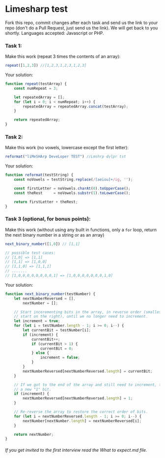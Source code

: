 # Limesharp test

Fork this repo, commit changes after each task and send us the link to your repo (don't do a Pull Request, just send us the link).
We will get back to you shortly. 
Languages accepted: Javascript or PHP. 

### Task 1: 
Make this work (repeat 3 times the contents of an array):
```javascript
repeat([1,2,3]) //[1,2,3,1,2,3,1,2,3]
```
Your solution:

```javascript
function repeat(testArray) {
    const numRepeat = 3;

    let repeatedArray = [];
    for (let i = 0; i < numRepeat; i++) {
        repeatedArray = repeatedArray.concat(testArray);
    }

    return repeatedArray;
}
```

### Task 2:
Make this work (no vowels, lowercase except the first letter):
```javascript
reformat("liMeSHArp DeveLoper TEST") //Lmshrp dvlpr tst
```
Your solution:

```javascript
function reformat(testString) {
    const noVowels = testString.replace(/[aeiou]+/ig, '');

    const firstLetter = noVowels.charAt(0).toUpperCase();
    const theRest     = noVowels.substr(1).toLowerCase();

    return firstLetter + theRest;
}
```


### Task 3 (optional, for bonus points):
Make this work (without using any built in functions, only a `for` loop, return the next binary number in a string or as an array)
```javascript
next_binary_number([1,0]) // [1,1]

// possible test cases:
// [1,0] => [1,1]
// [1,1] => [1,0,0]
// [1,1,0] => [1,1,1]
// .......
// [1,0,0,0,0,0,0,0,0,1] => [1,0,0,0,0,0,0,0,1,0]
```
Your solution:

```javascript
function next_binary_number(testNumber) {
    let nextNumberReversed = [],
        nextNumber = [];

    // Start incerementing bits in the array, in reverse order (smallest values
    // start on the right), until we no longer need to increment.
    let increment = true;
    for (let i = testNumber.length - 1; i >= 0; i--) {
        let currentBit = testNumber[i];
        if (increment) {
            currentBit++;
            if (currentBit > 1) {
                currentBit = 0;
            } else {
                increment = false;
            }
        }
        nextNumberReversed[nextNumberReversed.length] = currentBit;
    }

    // If we got to the end of the array and still need to increment, then add
    // a new "1" bit.
    if (increment) {
        nextNumberReversed[nextNumberReversed.length] = 1;
    }

    // Re-reverse the array to restore the correct order of bits.
    for (let i = nextNumberReversed.length - 1; i >= 0; i--) {
        nextNumber[nextNumber.length] = nextNumberReversed[i];
    }

    return nextNumber;
}
```

###### If you get invited to the first interview read the What to expect.md file.
